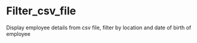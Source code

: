 # Filter_csv_file
Display employee details from csv file, filter by location and date of birth of employee
